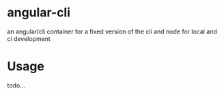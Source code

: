 # angular-cli
an angular/cli container for a fixed version of the cli and node for local and ci development

# Usage
todo...